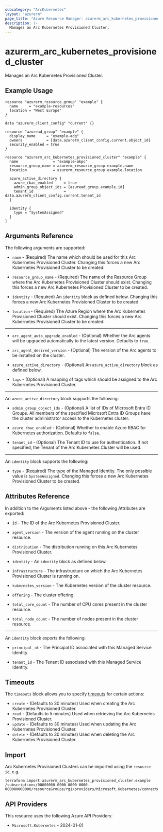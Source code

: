 ```yaml
---
subcategory: "ArcKubernetes"
layout: "azurerm"
page_title: "Azure Resource Manager: azurerm_arc_kubernetes_provisioned_cluster"
description: |-
  Manages an Arc Kubernetes Provisioned Cluster.
---
```


# azurerm_arc_kubernetes_provisioned_cluster

Manages an Arc Kubernetes Provisioned Cluster.

## Example Usage

```hcl
resource "azurerm_resource_group" "example" {
  name     = "example-resources"
  location = "West Europe"
}

data "azurerm_client_config" "current" {}

resource "azuread_group" "example" {
  display_name     = "example-adg"
  owners           = [data.azurerm_client_config.current.object_id]
  security_enabled = true
}

resource "azurerm_arc_kubernetes_provisioned_cluster" "example" {
  name                = "example-akpc"
  resource_group_name = azurerm_resource_group.example.name
  location            = azurerm_resource_group.example.location

  azure_active_directory {
    azure_rbac_enabled     = true
    admin_group_object_ids = [azuread_group.example.id]
    tenant_id              = data.azurerm_client_config.current.tenant_id
  }

  identity {
    type = "SystemAssigned"
  }
}
```

## Arguments Reference

The following arguments are supported:

* `name` - (Required) The name which should be used for this Arc Kubernetes Provisioned Cluster. Changing this forces a new Arc Kubernetes Provisioned Cluster to be created.

* `resource_group_name` - (Required) The name of the Resource Group where the Arc Kubernetes Provisioned Cluster should exist. Changing this forces a new Arc Kubernetes Provisioned Cluster to be created.

* `identity` - (Required) An `identity` block as defined below. Changing this forces a new Arc Kubernetes Provisioned Cluster to be created.

* `location` - (Required) The Azure Region where the Arc Kubernetes Provisioned Cluster should exist. Changing this forces a new Arc Kubernetes Provisioned Cluster to be created.

---

* `arc_agent_auto_upgrade_enabled` - (Optional) Whether the Arc agents will be upgraded automatically to the latest version. Defaults to `true`.

* `arc_agent_desired_version` - (Optional) The version of the Arc agents to be installed on the cluster.

* `azure_active_directory` - (Optional) An `azure_active_directory` block as defined below.

* `tags` - (Optional) A mapping of tags which should be assigned to the Arc Kubernetes Provisioned Cluster.

---

An `azure_active_directory` block supports the following:

* `admin_group_object_ids` - (Optional) A list of IDs of Microsoft Entra ID Groups. All members of the specified Microsoft Entra ID Groups have the cluster administrator access to the Kubernetes cluster.

* `azure_rbac_enabled` - (Optional) Whether to enable Azure RBAC for Kubernetes authorization. Defaults to `false`.

* `tenant_id` - (Optional) The Tenant ID to use for authentication. If not specified, the Tenant of the Arc Kubernetes Cluster will be used.

---

An `identity` block supports the following:

* `type` - (Required) The type of the Managed Identity. The only possible value is `SystemAssigned`. Changing this forces a new Arc Kubernetes Provisioned Cluster to be created.

## Attributes Reference

In addition to the Arguments listed above - the following Attributes are exported: 

* `id` - The ID of the Arc Kubernetes Provisioned Cluster.

* `agent_version` - The version of the agent running on the cluster resource.

* `distribution` - The distribution running on this Arc Kubernetes Provisioned Cluster.

* `identity` - An `identity` block as defined below.

* `infrastructure` - The infrastructure on which the Arc Kubernetes Provisioned Cluster is running on.

* `kubernetes_version` - The Kubernetes version of the cluster resource.

* `offering` - The cluster offering.

* `total_core_count` - The number of CPU cores present in the cluster resource.

* `total_node_count` - The number of nodes present in the cluster resource.

---

An `identity` block exports the following:

* `principal_id` - The Principal ID associated with this Managed Service Identity.

* `tenant_id` - The Tenant ID associated with this Managed Service Identity.

## Timeouts

The `timeouts` block allows you to specify [timeouts](https://developer.hashicorp.com/terraform/language/resources/configure#define-operation-timeouts) for certain actions:

* `create` - (Defaults to 30 minutes) Used when creating the Arc Kubernetes Provisioned Cluster.
* `read` - (Defaults to 5 minutes) Used when retrieving the Arc Kubernetes Provisioned Cluster.
* `update` - (Defaults to 30 minutes) Used when updating the Arc Kubernetes Provisioned Cluster.
* `delete` - (Defaults to 30 minutes) Used when deleting the Arc Kubernetes Provisioned Cluster.

## Import

Arc Kubernetes Provisioned Clusters can be imported using the `resource id`, e.g.

```shell
terraform import azurerm_arc_kubernetes_provisioned_cluster.example /subscriptions/00000000-0000-0000-0000-000000000000/resourceGroups/rg1/providers/Microsoft.Kubernetes/connectedClusters/cluster1
```

## API Providers
<!-- This section is generated, changes will be overwritten -->
This resource uses the following Azure API Providers:

* `Microsoft.Kubernetes` - 2024-01-01
